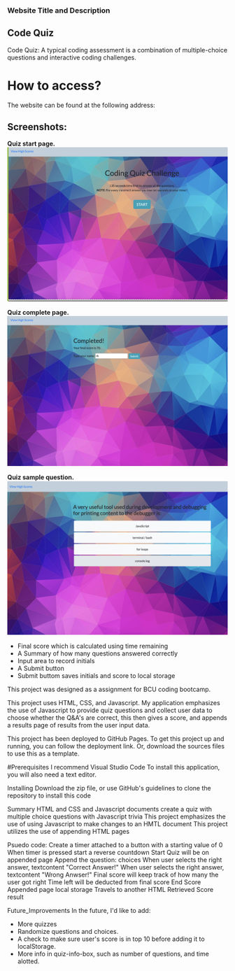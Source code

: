 ### Website Title and Description

## Code Quiz

Code Quiz: A typical coding assessment is a combination of multiple-choice questions and interactive coding challenges.

# How to access?
The website can be found at the following address: 

 
 ## Screenshots:

**Quiz start page.**
!["Start Page"](/assets/startPage.jpg?raw=true "Start page.")

**Quiz complete page.**
!["Completed Page"](/assets/completedPage.jpg?raw=true "Quiz completed page.")

**Quiz sample question.**
!["Questions Page"](/assets/questionsPage.jpg?raw=true "Quiz completed page.")


- Final score which is calculated using time remaining
- A Summary of how many questions answered correctly
- Input area to record initials
- A Submit button
- Submit buttom saves initials and score to local storage


This project was designed as a assignment for BCU coding bootcamp.

This project uses HTML, CSS, and Javascript. My application emphasizes the use of Javascript to provide quiz questions and collect user data to choose whether the Q&A's are correct, this then gives a score, and appends a results page of results from the user input data.

This project has been deployed to GitHub Pages. To get this project up and running, you can follow the deployment link. Or, download the sources files to use this as a template.

#Prerequisites
I recommend Visual Studio Code To install this application, you will also need a text editor. 

Installing
Download the zip file, or use GitHub's guidelines to clone the repository to install this code

Summary
HTML and CSS and Javascript documents create a quiz with multiple choice questions with Javascript trivia
This project emphasizes the use of using Javascript to make changes to an HMTL document
This project utilizes the use of appending HTML pages


Psuedo code:
Create a timer attached to a button with a starting value of 0
When timer is pressed start a reverse countdown
Start Quiz will be on appended page
Append the question: choices
When user selects the right answer, textcontent "Correct Answer!"
When user selects the right answer, textcontent "Wrong Anwser!"
Final score will keep track of how many the user got right
Time left will be deducted from final score
End Score Appended page
local storage
Travels to another HTML
Retrieved Score result

Future_Improvements
In the future, I'd like to add:

- More quizzes
- Randomize questions and choices.
- A check to make sure user's score is in top 10 before adding it to localStorage.
- More info in quiz-info-box, such as number of questions, and time alotted.



